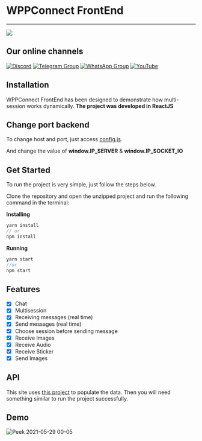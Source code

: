 # WPPConnect FrontEnd
----

<img src="https://img.shields.io/static/v1?label=FrontEnd&message=WPPConnect&color=007AF3&style=for-the-badge&logo=ghost"/>

## Our online channels

[![Discord](https://img.shields.io/discord/844351092758413353?color=blueviolet&label=Discord&logo=discord&style=flat)](https://discord.gg/JU5JGGKGNG)
[![Telegram Group](https://img.shields.io/badge/Telegram-Group-32AFED?logo=telegram)](https://t.me/wppconnect)
[![WhatsApp Group](https://img.shields.io/badge/WhatsApp-Group-25D366?logo=whatsapp)](https://chat.whatsapp.com/C1ChjyShl5cA7KvmtecF3L)
[![YouTube](https://img.shields.io/youtube/channel/subscribers/UCD7J9LG08PmGQrF5IS7Yv9A?label=YouTube)](https://www.youtube.com/c/wppconnect)

## Installation

WPPConnect FrontEnd has been designed to demonstrate how multi-session works dynamically. **The project was developed in ReactJS**

## Change port backend

To change host and port, just access [config.js](/public/config.js).

And change the value of **window.IP_SERVER** & **window.IP_SOCKET_IO**

## Get Started
To run the project is very simple, just follow the steps below.

Clone the repository and open the unzipped project and run the following command in the terminal:


**Installing**

```jsx
yarn install
// or
npm install
```

**Running**

```jsx
yarn start
//or
npm start
```

## Features

- [x] Chat
- [x] Multisession
- [x] Receiving messages (real time)
- [x] Send messages (real time)
- [x] Choose session before sending message
- [x] Receive Images
- [x] Receive Audio
- [x] Receive Sticker
- [x] Send Images

## API

This site uses [this project](https://github.com/wppconnect-team/wppconnect-server/) to populate the data. Then you will need something similar to run the project successfully.

## Demo
![Peek 2021-05-29 00-05](https://user-images.githubusercontent.com/40338524/120056309-aa5b0180-c011-11eb-848b-94569c32a8c6.gif)
